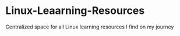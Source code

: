 # Linux-Leaarning-Resources
Centralized space for all Linux learning resources I find on my journey 
